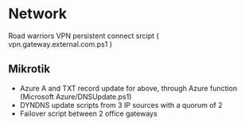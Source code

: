 # Network
Road warriors VPN persistent connect srcipt ( vpn.gateway.external.com.ps1 )

## Mikrotik
- Azure A and TXT record update for above, through Azure function (Microsoft Azure/DNSUpdate.ps1)
- DYNDNS update scripts from 3 IP sources with a quorum of 2
- Failover script between 2 office gateways




